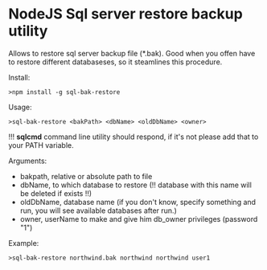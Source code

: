 # NodeJS Sql server restore backup utility

Allows to restore sql server backup file (\*.bak).
Good when you offen have to restore different databaseses, so it steamlines this procedure.

Install:
```
>npm install -g sql-bak-restore
``` 

Usage:
```
>sql-bak-restore <bakPath> <dbName> <oldDbName> <owner>
``` 
!!! **sqlcmd** command line utility should respond, if it's not please add that to your PATH variable.

Arguments:

- bakpath, relative or absolute path to file
- dbName, to which database to restore (!! database with this name will be deleted if exists !!)
- oldDbName, database name (if you don't know, specify something and run, you will see available databases after run.)
- owner, userName to make and give him db_owner privileges (password "1")



Example:
```
>sql-bak-restore northwind.bak northwind northwind user1
``` 
